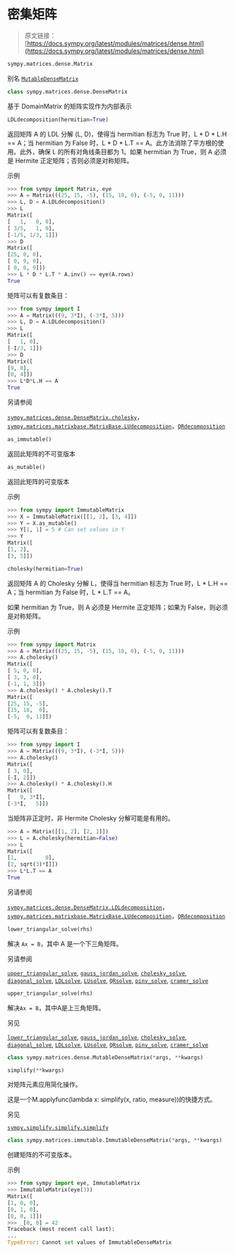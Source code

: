 # 密集矩阵

> 原文链接：[https://docs.sympy.org/latest/modules/matrices/dense.html](https://docs.sympy.org/latest/modules/matrices/dense.html)

```py
sympy.matrices.dense.Matrix
```

别名 [`MutableDenseMatrix`](#sympy.matrices.dense.MutableDenseMatrix "sympy.matrices.dense.MutableDenseMatrix")

```py
class sympy.matrices.dense.DenseMatrix
```

基于 DomainMatrix 的矩阵实现作为内部表示

```py
LDLdecomposition(hermitian=True)
```

返回矩阵 A 的 LDL 分解 (L, D)，使得当 hermitian 标志为 True 时，L * D * L.H == A；当 hermitian 为 False 时，L * D * L.T == A。此方法消除了平方根的使用。此外，确保 L 的所有对角线条目都为 1。如果 hermitian 为 True，则 A 必须是 Hermite 正定矩阵；否则必须是对称矩阵。

示例

```py
>>> from sympy import Matrix, eye
>>> A = Matrix(((25, 15, -5), (15, 18, 0), (-5, 0, 11)))
>>> L, D = A.LDLdecomposition()
>>> L
Matrix([
[   1,   0, 0],
[ 3/5,   1, 0],
[-1/5, 1/3, 1]])
>>> D
Matrix([
[25, 0, 0],
[ 0, 9, 0],
[ 0, 0, 9]])
>>> L * D * L.T * A.inv() == eye(A.rows)
True 
```

矩阵可以有复数条目：

```py
>>> from sympy import I
>>> A = Matrix(((9, 3*I), (-3*I, 5)))
>>> L, D = A.LDLdecomposition()
>>> L
Matrix([
[   1, 0],
[-I/3, 1]])
>>> D
Matrix([
[9, 0],
[0, 4]])
>>> L*D*L.H == A
True 
```

另请参阅

[`sympy.matrices.dense.DenseMatrix.cholesky`](#sympy.matrices.dense.DenseMatrix.cholesky "sympy.matrices.dense.DenseMatrix.cholesky")，[`sympy.matrices.matrixbase.MatrixBase.LUdecomposition`](matrices.html#sympy.matrices.matrixbase.MatrixBase.LUdecomposition "sympy.matrices.matrixbase.MatrixBase.LUdecomposition")，[`QRdecomposition`](matrices.html#sympy.matrices.matrixbase.MatrixBase.QRdecomposition "sympy.matrices.matrixbase.MatrixBase.QRdecomposition")

```py
as_immutable()
```

返回此矩阵的不可变版本

```py
as_mutable()
```

返回此矩阵的可变版本

示例

```py
>>> from sympy import ImmutableMatrix
>>> X = ImmutableMatrix([[1, 2], [3, 4]])
>>> Y = X.as_mutable()
>>> Y[1, 1] = 5 # Can set values in Y
>>> Y
Matrix([
[1, 2],
[3, 5]]) 
```

```py
cholesky(hermitian=True)
```

返回矩阵 A 的 Cholesky 分解 L，使得当 hermitian 标志为 True 时，L * L.H == A；当 hermitian 为 False 时，L * L.T == A。

如果 hermitian 为 True，则 A 必须是 Hermite 正定矩阵；如果为 False，则必须是对称矩阵。

示例

```py
>>> from sympy import Matrix
>>> A = Matrix(((25, 15, -5), (15, 18, 0), (-5, 0, 11)))
>>> A.cholesky()
Matrix([
[ 5, 0, 0],
[ 3, 3, 0],
[-1, 1, 3]])
>>> A.cholesky() * A.cholesky().T
Matrix([
[25, 15, -5],
[15, 18,  0],
[-5,  0, 11]]) 
```

矩阵可以有复数条目：

```py
>>> from sympy import I
>>> A = Matrix(((9, 3*I), (-3*I, 5)))
>>> A.cholesky()
Matrix([
[ 3, 0],
[-I, 2]])
>>> A.cholesky() * A.cholesky().H
Matrix([
[   9, 3*I],
[-3*I,   5]]) 
```

当矩阵非正定时，非 Hermite Cholesky 分解可能是有用的。

```py
>>> A = Matrix([[1, 2], [2, 1]])
>>> L = A.cholesky(hermitian=False)
>>> L
Matrix([
[1,         0],
[2, sqrt(3)*I]])
>>> L*L.T == A
True 
```

另请参阅

[`sympy.matrices.dense.DenseMatrix.LDLdecomposition`](#sympy.matrices.dense.DenseMatrix.LDLdecomposition "sympy.matrices.dense.DenseMatrix.LDLdecomposition")，[`sympy.matrices.matrixbase.MatrixBase.LUdecomposition`](matrices.html#sympy.matrices.matrixbase.MatrixBase.LUdecomposition "sympy.matrices.matrixbase.MatrixBase.LUdecomposition")，[`QRdecomposition`](matrices.html#sympy.matrices.matrixbase.MatrixBase.QRdecomposition "sympy.matrices.matrixbase.MatrixBase.QRdecomposition")

```py
lower_triangular_solve(rhs)
```

解决 `Ax = B`，其中 A 是一个下三角矩阵。

另请参阅

[`upper_triangular_solve`](#sympy.matrices.dense.DenseMatrix.upper_triangular_solve "sympy.matrices.dense.DenseMatrix.upper_triangular_solve"), [`gauss_jordan_solve`](matrices.html#sympy.matrices.matrixbase.MatrixBase.gauss_jordan_solve "sympy.matrices.matrixbase.MatrixBase.gauss_jordan_solve"), [`cholesky_solve`](matrices.html#sympy.matrices.matrixbase.MatrixBase.cholesky_solve "sympy.matrices.matrixbase.MatrixBase.cholesky_solve"), [`diagonal_solve`](matrices.html#sympy.matrices.matrixbase.MatrixBase.diagonal_solve "sympy.matrices.matrixbase.MatrixBase.diagonal_solve"), [`LDLsolve`](matrices.html#sympy.matrices.matrixbase.MatrixBase.LDLsolve "sympy.matrices.matrixbase.MatrixBase.LDLsolve"), [`LUsolve`](matrices.html#sympy.matrices.matrixbase.MatrixBase.LUsolve "sympy.matrices.matrixbase.MatrixBase.LUsolve"), [`QRsolve`](matrices.html#sympy.matrices.matrixbase.MatrixBase.QRsolve "sympy.matrices.matrixbase.MatrixBase.QRsolve"), [`pinv_solve`](matrices.html#sympy.matrices.matrixbase.MatrixBase.pinv_solve "sympy.matrices.matrixbase.MatrixBase.pinv_solve"), [`cramer_solve`](matrices.html#sympy.matrices.matrixbase.MatrixBase.cramer_solve "sympy.matrices.matrixbase.MatrixBase.cramer_solve")

```py
upper_triangular_solve(rhs)
```

解决`Ax = B`，其中A是上三角矩阵。

另见

[`lower_triangular_solve`](#sympy.matrices.dense.DenseMatrix.lower_triangular_solve "sympy.matrices.dense.DenseMatrix.lower_triangular_solve"), [`gauss_jordan_solve`](matrices.html#sympy.matrices.matrixbase.MatrixBase.gauss_jordan_solve "sympy.matrices.matrixbase.MatrixBase.gauss_jordan_solve"), [`cholesky_solve`](matrices.html#sympy.matrices.matrixbase.MatrixBase.cholesky_solve "sympy.matrices.matrixbase.MatrixBase.cholesky_solve"), [`diagonal_solve`](matrices.html#sympy.matrices.matrixbase.MatrixBase.diagonal_solve "sympy.matrices.matrixbase.MatrixBase.diagonal_solve"), [`LDLsolve`](matrices.html#sympy.matrices.matrixbase.MatrixBase.LDLsolve "sympy.matrices.matrixbase.MatrixBase.LDLsolve"), [`LUsolve`](matrices.html#sympy.matrices.matrixbase.MatrixBase.LUsolve "sympy.matrices.matrixbase.MatrixBase.LUsolve"), [`QRsolve`](matrices.html#sympy.matrices.matrixbase.MatrixBase.QRsolve "sympy.matrices.matrixbase.MatrixBase.QRsolve"), [`pinv_solve`](matrices.html#sympy.matrices.matrixbase.MatrixBase.pinv_solve "sympy.matrices.matrixbase.MatrixBase.pinv_solve"), [`cramer_solve`](matrices.html#sympy.matrices.matrixbase.MatrixBase.cramer_solve "sympy.matrices.matrixbase.MatrixBase.cramer_solve")

```py
class sympy.matrices.dense.MutableDenseMatrix(*args, **kwargs)
```

```py
simplify(**kwargs)
```

对矩阵元素应用简化操作。

这是一个M.applyfunc(lambda x: simplify(x, ratio, measure))的快捷方式。

另见

[`sympy.simplify.simplify.simplify`](../simplify/simplify.html#sympy.simplify.simplify.simplify "sympy.simplify.simplify.simplify")

```py
class sympy.matrices.immutable.ImmutableDenseMatrix(*args, **kwargs)
```

创建矩阵的不可变版本。

示例

```py
>>> from sympy import eye, ImmutableMatrix
>>> ImmutableMatrix(eye(3))
Matrix([
[1, 0, 0],
[0, 1, 0],
[0, 0, 1]])
>>> _[0, 0] = 42
Traceback (most recent call last):
...
TypeError: Cannot set values of ImmutableDenseMatrix 
```
